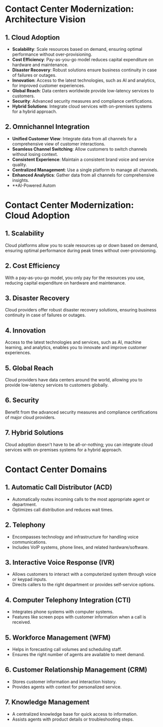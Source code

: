 # Contact Center Modernization: Architecture Vision

## 1. Cloud Adoption
- **Scalability**: Scale resources based on demand, ensuring optimal performance without over-provisioning.
- **Cost Efficiency**: Pay-as-you-go model reduces capital expenditure on hardware and maintenance.
- **Disaster Recovery**: Robust solutions ensure business continuity in case of failures or outages.
- **Innovation**: Access to the latest technologies, such as AI and analytics, for improved customer experiences.
- **Global Reach**: Data centers worldwide provide low-latency services to customers.
- **Security**: Advanced security measures and compliance certifications.
- **Hybrid Solutions**: Integrate cloud services with on-premises systems for a hybrid approach.

## 2. Omnichannel Integration
- **Unified Customer View**: Integrate data from all channels for a comprehensive view of customer interactions.
- **Seamless Channel Switching**: Allow customers to switch channels without losing context.
- **Consistent Experience**: Maintain a consistent brand voice and service quality.
- **Centralized Management**: Use a single platform to manage all channels.
- **Enhanced Analytics**: Gather data from all channels for comprehensive insights.
- **AI-Powered Autom


# Contact Center Modernization: Cloud Adoption

## 1. Scalability
Cloud platforms allow you to scale resources up or down based on demand, ensuring optimal performance during peak times without over-provisioning.

## 2. Cost Efficiency
With a pay-as-you-go model, you only pay for the resources you use, reducing capital expenditure on hardware and maintenance.

## 3. Disaster Recovery
Cloud providers offer robust disaster recovery solutions, ensuring business continuity in case of failures or outages.

## 4. Innovation
Access to the latest technologies and services, such as AI, machine learning, and analytics, enables you to innovate and improve customer experiences.

## 5. Global Reach
Cloud providers have data centers around the world, allowing you to provide low-latency services to customers globally.

## 6. Security
Benefit from the advanced security measures and compliance certifications of major cloud providers.

## 7. Hybrid Solutions
Cloud adoption doesn't have to be all-or-nothing; you can integrate cloud services with on-premises systems for a hybrid approach.


# Contact Center Domains

## 1. Automatic Call Distributor (ACD)
- Automatically routes incoming calls to the most appropriate agent or department.
- Optimizes call distribution and reduces wait times.

## 2. Telephony
- Encompasses technology and infrastructure for handling voice communications.
- Includes VoIP systems, phone lines, and related hardware/software.

## 3. Interactive Voice Response (IVR)
- Allows customers to interact with a computerized system through voice or keypad inputs.
- Directs callers to the right department or provides self-service options.

## 4. Computer Telephony Integration (CTI)
- Integrates phone systems with computer systems.
- Features like screen pops with customer information when a call is received.

## 5. Workforce Management (WFM)
- Helps in forecasting call volumes and scheduling staff.
- Ensures the right number of agents are available to meet demand.

## 6. Customer Relationship Management (CRM)
- Stores customer information and interaction history.
- Provides agents with context for personalized service.

## 7. Knowledge Management
- A centralized knowledge base for quick access to information.
- Assists agents with product details or troubleshooting steps.
